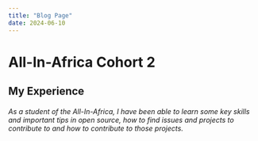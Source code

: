 ```yaml
---
title: "Blog Page"
date: 2024-06-10
---
```


# All-In-Africa Cohort 2

## My Experience
###### As a student of the All-In-Africa, I have been able to learn some key skills and important tips in open source, how to find issues and projects to contribute to and how to contribute to those projects.
